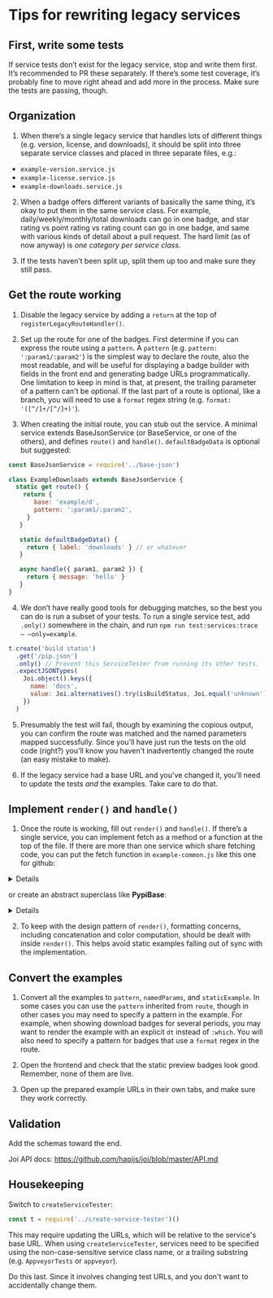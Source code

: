 # Tips for rewriting legacy services

## First, write some tests

If service tests don’t exist for the legacy service, stop and write them first.
It’s recommended to PR these separately. If there’s some test coverage, it’s
probably fine to move right ahead and add more in the process. Make sure the
tests are passing, though.

## Organization

1. When there’s a single legacy service that handles lots of different things
(e.g. version, license, and downloads), it should be split into three separate
service classes and placed in three separate files, e.g.:

- `example-version.service.js`
- `example-license.service.js`
- `example-downloads.service.js`

2. When a badge offers different variants of basically the same thing, it’s okay
to put them in the same service class. For example, daily/weekly/monthly/total
downloads can go in one badge, and star rating vs point rating vs rating count
can go in one badge, and same with various kinds of detail about a pull request.
The hard limit (as of now anyway) is *one category per service class*.

3. If the tests haven’t been split up, split them up too and make sure they
still pass.

## Get the route working

1. Disable the legacy service by adding a `return` at the top of
`registerLegacyRouteHandler()`.

2. Set up the route for one of the badges. First determine if you can express
the route using a `pattern`. A `pattern` (e.g. `pattern: ':param1/:param2'`) is
the simplest way to declare the route, also the most readable, and will be
useful for displaying a badge builder with fields in the front end and
generating badge URLs programmatically. One limitation to keep in mind is that,
at present, the trailing parameter of a pattern can't be optional. If the last
part of a route is optional, like a branch, you will need to use a `format`
regex string (e.g. `format: '([^/]+/[^/]+)'`).

3. When creating the initial route, you can stub out the service. A minimal
service extends BaseJsonService (or BaseService, or one of the others), and
defines `route()` and `handle()`. `defaultBadgeData` is optional but suggested:

```js
const BaseJsonService = require('../base-json')

class ExampleDownloads extends BaseJsonService {
  static get route() {
    return {
       base: 'example/d',
       pattern: ':param1/:param2',
     }
   }

   static defaultBadgeData() {
     return { label: 'downloads' } // or whatever
   }

   async handle({ param1, param2 }) {
     return { message: 'hello' }
   }
}
```

4. We don’t have really good tools for debugging matches, so the best you can do
is run a subset of your tests. To run a single service test, add `.only()`
somewhere in the chain, and run `npm run test:services:trace — —only=example`.

```js
t.create('build status')
  .get('/pip.json')
  .only() // Prevent this ServiceTester from running its other tests.
  .expectJSONTypes(
    Joi.object().keys({
      name: 'docs',
      value: Joi.alternatives().try(isBuildStatus, Joi.equal('unknown')),
    })
  )
```

5. Presumably the test will fail, though by examining the copious output, you
can confirm the route was matched and the named parameters mapped successfully.
Since you'll have just run the tests on the old code (right?) you'll know you
haven't inadvertently changed the route (an easy mistake to make).

6. If the legacy service had a base URL and you've changed it, you’ll need to
update the tests _and_ the examples. Take care to do that.

## Implement `render()` and `handle()`

1. Once the route is working, fill out `render()` and `handle()`. If there’s a
single service, you can implement fetch as a method or a function at the top of
the file. If there are more than one service which share fetching code, you can
put the fetch function in `example-common.js` like this one for github:

<details>

```js
const Joi = require('joi')
const { errorMessagesFor } = require('./github-helpers')

const issueSchema = Joi.object({
  head: Joi.object({
    sha: Joi.string().required(),
  }).required(),
}).required()

async function fetchIssue(serviceInstance, { user, repo, number }) {
  return serviceInstance._requestJson({
    schema: issueSchema,
    url: `/repos/${user}/${repo}/pulls/${number}`,
    errorMessages: errorMessagesFor('pull request or repo not found'),
  })
}

module.exports = {
  fetchIssue,
}
```

</details>

or create an abstract superclass like **PypiBase**:

<details>

```js
const Joi = require('joi')
const BaseJsonService = require('../base-json')

const schema = Joi.object({
  info: Joi.object({
    version: Joi.string().required(),
    // https://github.com/badges/shields/issues/2022
    license: Joi.string().allow(''),
    classifiers: Joi.array()
      .items(Joi.string())
      .required(),
  }).required(),
  releases: Joi.object()
    .pattern(
      Joi.string(),
      Joi.array()
        .items(
          Joi.object({
            packagetype: Joi.string().required(),
          })
        )
        .required()

module.exports = class PypiBase extends BaseJsonService {
  static buildRoute(base) {
    return {
      base,
      pattern: ':egg*',
    }
  }

  async fetch({ egg }) {
    return this._requestJson({
      schema,
      url: `https://pypi.org/pypi/${egg}/json`,
      errorMessages: { 404: 'package or version not found' },
    })
  }
}
```

</details>

2. To keep with the design pattern of `render()`, formatting concerns, including
concatenation and color computation, should be dealt with inside `render()`.
This helps avoid static examples falling out of sync with the implementation.

## Convert the examples

1. Convert all the examples to `pattern`, `namedParams`, and `staticExample`. In some cases you can use the `pattern` inherited from `route`, though in other cases you may need to specify a pattern in the example. For example, when showing download badges for several periods, you may want to render the example with an explicit `dt` instead of `:which`. You will also need to specify a pattern for badges that use a `format` regex in the route.

2. Open the frontend and check that the static preview badges look good.
Remember, none of them are live.

3. Open up the prepared example URLs in their own tabs, and make sure they work correctly.

## Validation

Add the schemas toward the end.

Joi API docs: https://github.com/hapijs/joi/blob/master/API.md

## Housekeeping

Switch to `createServiceTester`:

```js
const t = require('../create-service-tester')()
```

This may require updating the URLs, which will be relative to the service's base
URL. When using `createServiceTester`, services need to be specified using
the non-case-sensitive service class name, or a trailing substring (e.g.
`AppveyorTests` or `appveyor`).

Do this last. Since it involves changing test URLs, and you don't want to
accidentally change them.
